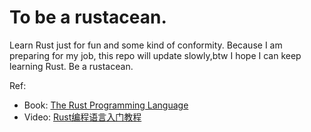 # To be a rustacean.
Learn Rust just for fun and some kind of conformity.
Because I am preparing for my job, this repo will update slowly,btw I hope I can keep learning Rust.
Be a rustacean.
   

Ref:
- Book: [The Rust Programming Language](https://doc.rust-lang.org/stable/book/)
- Video: [Rust编程语言入门教程](https://www.bilibili.com/video/BV1hp4y1k7SV?)
